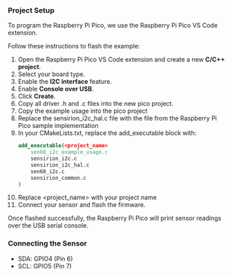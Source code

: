 ### Project Setup

To program the Raspberry Pi Pico, we use the Raspberry Pi Pico VS Code extension. 

Follow these instructions to flash the example:

1. Open the Raspberry Pi Pico VS Code extension and create a new **C/C++ project**.
2. Select your board type.
3. Enable the **I2C interface** feature.
4. Enable **Console over USB**.
5. Click **Create**.
6. Copy all driver .h and .c files into the new pico project.
7. Copy the example usage into the pico project
8. Replace the sensirion_i2c_hal.c file with the file from the Raspberry Pi Pico sample implementation
9. In your CMakeLists.txt, replace the add_executable block with:
    ```cmake
    add_executable(<project_name>
        sen68_i2c_example_usage.c
        sensirion_i2c.c
        sensirion_i2c_hal.c
        sen68_i2c.c
        sensirion_common.c
    )
    ```
10. Replace <project_name> with your project name
11. Connect your sensor and flash the firmware.

Once flashed successfully, the Raspberry Pi Pico will print sensor readings over the USB serial console.

### Connecting the Sensor

- SDA: GPIO4 (Pin 6)
- SCL: GPIO5 (Pin 7)